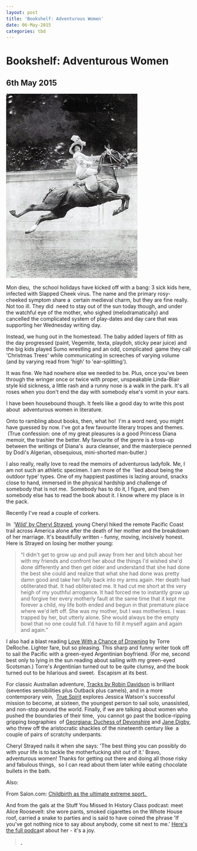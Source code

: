 ```yaml
---
layout: post
title: 'Bookshelf: Adventurous Women'
date: 06-May-2015
categories: tbd
---
```


# Bookshelf: Adventurous Women

## 6th May 2015

 

<img class="photo-horiz" src="/images/2013/09/82fdeb3ae97d5e5eaa7e608b3df50537.jpg" />

Mon dieu,    the school holidays have kicked off with a bang: 3 sick kids here,   infected with Slapped Cheek virus. The name and the primary rosy- cheeked symptom share a  certain medieval charm,   but they are fine really. Not too ill. They did  need to stay out of the sun today though, and under the watchful eye of the mother, who sighed (melodramatically) and cancelled the complicated system of play-dates and day care that was supporting her Wednesday writing day.

Instead, we hung out in the homestead. The baby added layers of filth as the day progressed (paint, Vegemite, texta, playdoh, sticky pear juice) and the big kids played Sumo wrestling and an odd, complicated  game they call 'Christmas Trees' while communicating in screeches of varying volume (and by varying read from 'high' to 'ear-splitting').

It was fine. We had nowhere else we needed to be. Plus, once you've been through the wringer once or twice with proper, unspeakable Linda-Blair style kid sickness, a little rash and a runny nose is a walk in the park. It's all roses when you don't end the day with somebody else's vomit in your ears.

I have been housebound though. It feels like a good day to write this post about  adventurous women in literature.

Onto to rambling about books, then, what ho!  I'm a word nerd, you might have guessed by now. I've got a few favourite literary tropes and themes.  (True confession: one of my great pleasures is a good Princess Diana memoir, the trashier the better. My favourite of the genre is a toss-up between the writings of Diana's  aura cleanser, and the masterpiece penned by Dodi's Algerian, obsequious, mini-shorted man-butler.)

I also really, really love to read the memoirs of adventurous ladyfolk. Me, I am not such an athletic specimen. I am more of the  'lied about being the outdoor type' types. One of my happiest pastimes is lazing around, snacks close to hand, immersed in the physical hardship and challenge of somebody that is not me.  Somebody has to do it, I figure, and then somebody else has to read the book about it. I know where my place is in the pack.

Recently I've read a couple of corkers.

In  '<a href="http://www.goodreads.com/book/show/12262741-wild">Wild' by Cheryl Strayed</a>, young Cheryl hiked the remote Pacific Coast trail across America alone after the death of her mother and the breakdown of her marriage. It's beautifully written - funny, moving, incisively honest. Here is Strayed on losing her mother young:

<blockquote>“I didn't get to grow up and pull away from her and bitch about her with my friends and confront her about the things I'd wished she'd done differently and then get older and understand that she had done the best she could and realize that what she had done was pretty damn good and take her fully back into my arms again. Her death had obliterated that. It had obliterated me. It had cut me short at the very heigh of my youthful arrogance. It had forced me to instantly grow up and forgive her every motherly fault at the same time that it kept me forever a child, my life both ended and begun in that premature place where we'd left off. She was my mother, but I was motherless. I was trapped by her, but utterly alone. She would always be the empty bowl that no one could full. I'd have to fill it myself again and again and again.”</blockquote>

I also had a blast reading <a href="http://www.goodreads.com/book/show/16242289-love-with-a-chance-of-drowning">Love With a Chance of Drowning</a> by Torre DeRoche. Lighter fare, but so pleasing. This sharp and funny writer took off to sail the Pacific with a green-eyed Argentinian boyfriend. (For me, second best only to lying in the sun reading about sailing with my green-eyed Scotsman.) Torre's Argentinian turned out to be quite clumsy, and the book turned out to be hilarious and sweet.  Escapism at its best.

For classic Australian adventure, <a href="http://www.goodreads.com/book/show/78895.Tracks">Tracks by Robin Davidson</a> is brilliant (seventies sensibilities plus Outback plus camels), and in a more contemporary vein,  <a href="http://www.goodreads.com/book/show/8601212-true-spirit">True Spirit</a> explores Jessica Watson's successful mission to become, at sixteen, the youngest person to sail solo, unassisted, and non-stop around the world. Finally, if we are talking about women who pushed the boundaries of their time,  you cannot go past the bodice-ripping gripping biographies  of <a href="http://www.goodreads.com/book/show/319300.Georgiana">Georgiana: Duchess of Devonshire</a> and <a href="http://www.goodreads.com/book/show/37277.A_Scandalous_Life">Jane Digby</a>, who threw off the aristocratic shackles of the nineteenth century like  a couple of pairs of scratchy underpants.

Cheryl Strayed nails it when she says: 'The best thing you can possibly do with your life is to tackle the motherfucking shit out of it.' Bravo, adventurous women! Thanks for getting out there and doing all those risky and fabulous things,  so I can read about them later while eating chocolate bullets in the bath.

Also:

From Salon.com: <a href="http://www.salon.com/2013/09/08/childbirth_is_my_extreme_sport/">Childbirth as the ultimate extreme sport. </a>

And from the gals at the Stuff You Missed In History Class podcast: meet Alice Roosevelt: she wore pants, smoked cigarettes on the Whote House roof, carried a snake to parties and is said to have coined the phrase 'If you've got nothing nice to say about anybody, come sit next to me.' <a href="http://www.missedinhistory.com/podcasts/alice-roosevelt/">Here's the full podca</a>st about her - it's a joy.

<p <img class="photo-horiz" src="http://stuffo.hswstatic.com/missedinhistory-podcasts/wp-content/uploads/sites/99/2015/05/alice-roosevelt-660x357.jpg" /></p>

<blockquote><a href="http://www.missedinhistory.com/podcasts/alice-roosevelt/"> </a></blockquote>
